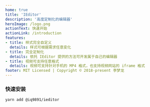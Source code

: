 ```yaml
---
home: true
title: 'IEditor'
description: '高度定制化的编辑器'
heroImage: /logo.png
actionText: 快速开始
actionLink: /introduction
features:
- title: 样式完全自定义
  details: 样式可根据需求任意变化
- title: 完全定制化
  details: 依托 IEditor 提供的方法可开发属于自己的编辑器
- title: 视频可支持任意格式
  details: 视频可支持针对手机的 MP4 格式，也支持视频网站的 iframe 格式
footer: MIT Licensed | Copyright © 2018-present 李梦龙
---
```


### 快速安装

``` bash
yarn add @iq9891/ieditor
```
